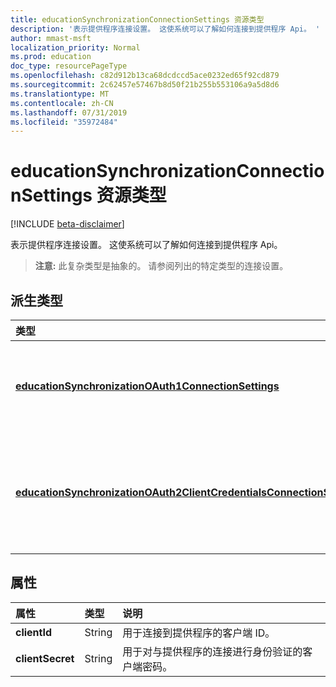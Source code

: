 ```yaml
---
title: educationSynchronizationConnectionSettings 资源类型
description: '表示提供程序连接设置。 这使系统可以了解如何连接到提供程序 Api。 '
author: mmast-msft
localization_priority: Normal
ms.prod: education
doc_type: resourcePageType
ms.openlocfilehash: c82d912b13ca68dcdccd5ace0232ed65f92cd879
ms.sourcegitcommit: 2c62457e57467b8d50f21b255b553106a9a5d8d6
ms.translationtype: MT
ms.contentlocale: zh-CN
ms.lasthandoff: 07/31/2019
ms.locfileid: "35972484"
---
```

# <a name="educationsynchronizationconnectionsettings-resource-type"></a>educationSynchronizationConnectionSettings 资源类型

[!INCLUDE [beta-disclaimer](../../includes/beta-disclaimer.md)]

表示提供程序连接设置。 这使系统可以了解如何连接到提供程序 Api。 

> **注意:** 此复杂类型是抽象的。 请参阅列出的特定类型的连接设置。

## <a name="derived-types"></a>派生类型
| 类型 | 说明 | 
|:-|:-|
| [**educationSynchronizationOAuth1ConnectionSettings**](educationsynchronizationoauth1connectionsettings.md) | 使用此类型可提供 OAuth1 连接设置。 |
| [**educationSynchronizationOAuth2ClientCredentialsConnectionSettings**](educationsynchronizationoauth2clientcredentialsconnectionsettings.md) | 使用此类型可提供 OAuth2 客户端凭据授予连接设置。 |

## <a name="properties"></a>属性

| 属性 | 类型 | 说明 |
|:-|:-|:-|
| **clientId** | String |  用于连接到提供程序的客户端 ID。 |
| **clientSecret** | String |  用于对与提供程序的连接进行身份验证的客户端密码。 |
